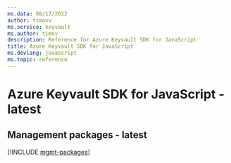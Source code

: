 ```yaml
---
ms.data: 08/17/2022
author: timovv
ms.service: keyvault
ms.author: timov
description: Reference for Azure Keyvault SDK for JavaScript
title: Azure Keyvault SDK for JavaScript
ms.devlang: javascript
ms.topic: reference
---
```

# Azure Keyvault SDK for JavaScript - latest

## Management packages - latest
[!INCLUDE [mgmt-packages](keyvault-mgmt-index.md)]